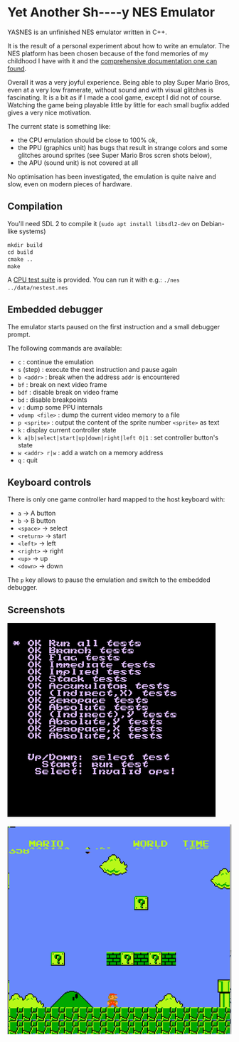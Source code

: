 # Yet Another Sh----y NES Emulator

YASNES is an unfinished NES emulator written in C++.

It is the result of a personal experiment about how to write an emulator. The NES platform has been chosen because of the fond memories of my childhood I have with it and the [comprehensive documentation one can found](https://www.nesdev.org/wiki/Nesdev_Wiki).

Overall it was a very joyful experience. Being able to play Super Mario Bros, even at a very low framerate, without sound and with visual glitches is fascinating. It is a bit as if I made a cool game, except I did not of course. Watching the game being playable little by little for each small bugfix added gives a very nice motivation.

The current state is something like:
- the CPU emulation should be close to 100% ok,
- the PPU (graphics unit) has bugs that result in strange colors and some glitches around sprites (see Super Mario Bros scren shots below),
- the APU (sound unit) is not covered at all

No optimisation has been investigated, the emulation is quite naive and slow, even on modern pieces of hardware.

## Compilation

You'll need SDL 2 to compile it (`sudo apt install libsdl2-dev` on Debian-like systems)

```
mkdir build
cd build
cmake ..
make
```

A [CPU test suite](data/nestest.nes) is provided. You can run it with e.g.: `./nes ../data/nestest.nes`

## Embedded debugger

The emulator starts paused on the first instruction and a small debugger prompt.

The following commands are available:

- `c` : continue the emulation
- `s` (step) : execute the next instruction and pause again
- `b <addr>` : break when the address `addr` is encountered
- `bf` : break on next video frame
- `bdf` : disable break on video frame
- `bd` : disable breakpoints
- `v` : dump some PPU internals
- `vdump <file>` : dump the current video memory to a file
- `p <sprite>` : output the content of the sprite number `<sprite>` as text
- `k` : display current controller state
- `k a|b|select|start|up|down|right|left 0|1` : set controller button's state
- `w <addr> r|w` : add a watch on a memory address
- `q` : quit

## Keyboard controls

There is only one game controller hard mapped to the host keyboard with:
- `a` -> A button
- `b` -> B button
- `<space>` -> select
- `<return>` -> start
- `<left>` -> left
- `<right>` -> right
- `<up>` -> up
- `<down>` -> down

The `p` key allows to pause the emulation and switch to the embedded debugger.

## Screenshots

![NEST test](https://github.com/mhugo/yasne/blob/master/screenshots/nestest.png?raw=true)

![SMB](https://github.com/mhugo/yasne/blob/master/screenshots/smb.png?raw=true)


